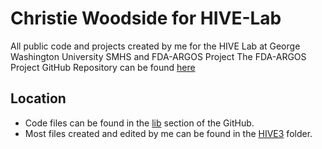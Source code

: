 # Christie Woodside for HIVE-Lab
All public code and projects created by me for the HIVE Lab at George Washington University SMHS and FDA-ARGOS Project
The FDA-ARGOS Project GitHub Repository can be found [here](https://github.com/FDA-ARGOS/data.argosdb)

## Location
- Code files can be found in the [lib](https://github.com/FDA-ARGOS/data.argosdb/tree/main/lib) section of the GitHub. 
- Most files created and edited by me can be found in the [HIVE3](https://github.com/FDA-ARGOS/data.argosdb/tree/main/lib/HIVE3) folder. 
